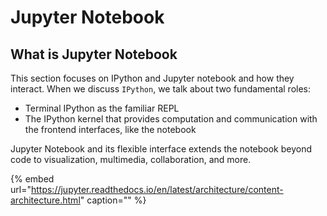 # Jupyter Notebook

## What is  Jupyter Notebook

This section focuses on IPython and Jupyter notebook and how they interact. When we discuss `IPython`, we talk about two fundamental roles:

* Terminal IPython as the familiar REPL
* The IPython kernel that provides computation and communication with the frontend interfaces, like the notebook

Jupyter Notebook and its flexible interface extends the notebook beyond code to visualization, multimedia, collaboration, and more.

{% embed url="https://jupyter.readthedocs.io/en/latest/architecture/content-architecture.html" caption="" %}


